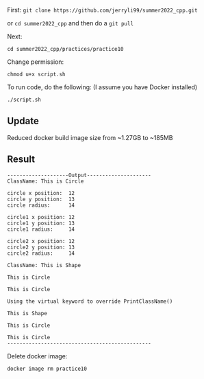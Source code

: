 First: ```git clone https://github.com/jerryli99/summer2022_cpp.git```

or ```cd summer2022_cpp``` and then do a ```git pull```

Next:
```
cd summer2022_cpp/practices/practice10
```

Change permission:
```
chmod u+x script.sh
```

To run code, do the following: (I assume you have Docker installed)
```bash
./script.sh
```
## Update
Reduced docker build image size from ~1.27GB to ~185MB 

## Result
```
--------------------Output---------------------
ClassName: This is Circle

circle x position:  12
circle y position:  13
circle radius:      14

circle1 x position: 12
circle1 y position: 13
circle1 radius:     14

circle2 x position: 12
circle2 y position: 13
circle2 radius:     14

ClassName: This is Shape

This is Circle

This is Circle

Using the virtual keyword to override PrintClassName()

This is Shape

This is Circle

This is Circle
-----------------------------------------------
```

Delete docker image:
```
docker image rm practice10
```
